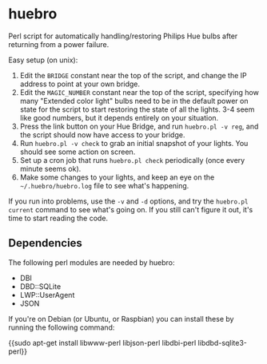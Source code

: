 # huebro
Perl script for automatically handling/restoring Philips Hue bulbs after returning from a power failure.

Easy setup (on unix):

1. Edit the `BRIDGE` constant near the top of the script, and change the IP address to point at your own bridge.
2. Edit the `MAGIC_NUMBER` constant near the top of the script, specifying how many "Extended color light" bulbs need to be in the default power on state for the script to start restoring the state of all the lights. 3-4 seem like good numbers, but it depends entirely on your situation.
3. Press the link button on your Hue Bridge, and run `huebro.pl -v reg`, and the script should now have access to your bridge.
4. Run `huebro.pl -v check` to grab an initial snapshot of your lights. You should see some action on screen.
5. Set up a cron job that runs `huebro.pl check` periodically (once every minute seems ok).
6. Make some changes to your lights, and keep an eye on the `~/.huebro/huebro.log` file to see what's happening.

If you run into problems, use the `-v` and `-d` options, and try the `huebro.pl current` command to see what's going on. If you still can't figure it out, it's time to start reading the code.


## Dependencies

The following perl modules are needed by huebro:

* DBI
* DBD::SQLite
* LWP::UserAgent
* JSON

If you're on Debian (or Ubuntu, or Raspbian) you can install these by running the following command:

{{sudo apt-get install libwww-perl libjson-perl libdbi-perl libdbd-sqlite3-perl}}


